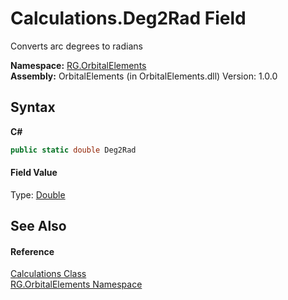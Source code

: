# Calculations.Deg2Rad Field
 

Converts arc degrees to radians

**Namespace:**&nbsp;<a href="2da0638d-2d3b-67a9-c6b7-7d4d957a6535">RG.OrbitalElements</a><br />**Assembly:**&nbsp;OrbitalElements (in OrbitalElements.dll) Version: 1.0.0

## Syntax

**C#**<br />
``` C#
public static double Deg2Rad
```


#### Field Value
Type: <a href="http://msdn2.microsoft.com/en-us/library/643eft0t" target="_blank">Double</a>

## See Also


#### Reference
<a href="8273c427-a78d-b2db-d2de-c7af34ec236c">Calculations Class</a><br /><a href="2da0638d-2d3b-67a9-c6b7-7d4d957a6535">RG.OrbitalElements Namespace</a><br />
